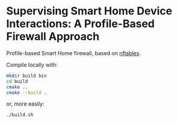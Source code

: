 # Supervising Smart Home Device Interactions: A Profile-Based Firewall Approach

Profile-based Smart Home firewall, based on [nftables](https://wiki.nftables.org/wiki-nftables/index.php/Main_Page).

Compile locally with:
```bash
mkdir build bin
cd build
cmake ..
cmake --build .
```
or, more easily:
```bash
./build.sh
```

